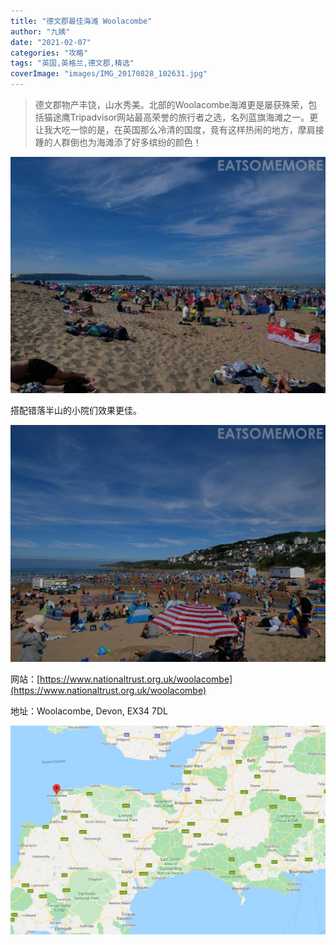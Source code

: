 ```yaml
---
title: "德文郡最佳海滩 Woolacombe"
author: "九姨"
date: "2021-02-07"
categories: "攻略"
tags: "英国,英格兰,德文郡,精选"
coverImage: "images/IMG_20170828_102631.jpg"
---
```


>德文郡物产丰饶，山水秀美。北部的Woolacombe海滩更是屡获殊荣，包括猫途鹰Tripadvisor网站最高荣誉的旅行者之选，名列蓝旗海滩之一。更让我大吃一惊的是，在英国那么冷清的国度，竟有这样热闹的地方，摩肩接踵的人群倒也为海滩添了好多缤纷的颜色！

![](images/IMG_20170828_102536.jpg)

搭配错落半山的小院们效果更佳。

![](images/IMG_20170828_102631.jpg)


网站：[https://www.nationaltrust.org.uk/woolacombe](https://www.nationaltrust.org.uk/woolacombe)

地址：Woolacombe, Devon, EX34 7DL

![Stourhead](images/woolacombe.jpg)